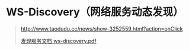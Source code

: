 # WS-Discovery（网络服务动态发现）

> http://www.taodudu.cc/news/show-3252559.html?action=onClick
>
> [发现服务文档 ws-discovery.pdf](https://specs.xmlsoap.org/ws/2005/04/discovery/ws-discovery.pdf)



